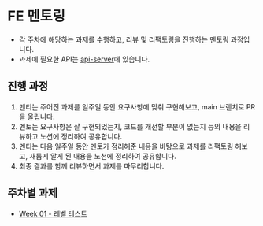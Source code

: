 # FE 멘토링
- 각 주차에 해당하는 과제를 수행하고, 리뷰 및 리팩토링을 진행하는 멘토링 과정입니다.
- 과제에 필요한 API는 [api-server](https://github.com/fe-mentoring/api-server)에 있습니다.

## 진행 과정
1. 멘티는 주어진 과제를 일주일 동안 요구사항에 맞춰 구현해보고, main 브랜치로 PR을 올립니다.
2. 멘토는 요구사항은 잘 구현되었는지, 코드를 개선할 부분이 없는지 등의 내용을 리뷰하고 노션에 정리하여 공유합니다.
3. 멘티는 다음 일주일 동안 멘토가 정리해준 내용을 바탕으로 과제를 리팩토링 해보고, 새롭게 알게 된 내용을 노션에 정리하여 공유합니다.
4. 최종 결과를 함께 리뷰하면서 과제를 마무리합니다.

## 주차별 과제
- [Week 01 - 레벨 테스트](https://github.com/grow-mate/fe-mentoring-assignment/tree/main/week-01)


